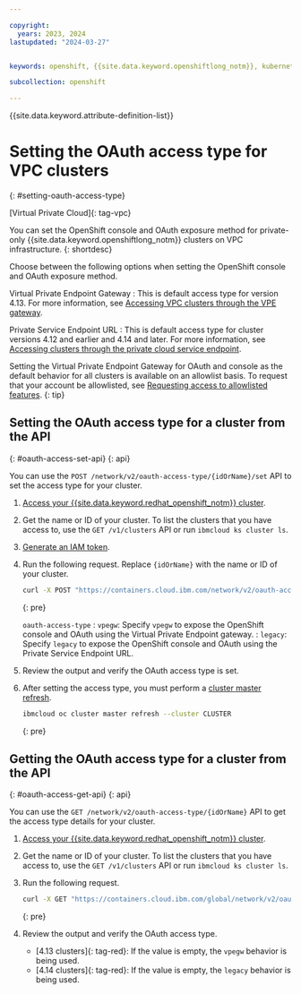 ```yaml
---

copyright: 
  years: 2023, 2024
lastupdated: "2024-03-27"


keywords: openshift, {{site.data.keyword.openshiftlong_notm}}, kubernetes, oauth, console, access, vpe, pse, network

subcollection: openshift

---
```


{{site.data.keyword.attribute-definition-list}}

# Setting the OAuth access type for VPC clusters
{: #setting-oauth-access-type}

[Virtual Private Cloud]{: tag-vpc}

You can set the OpenShift console and OAuth exposure method for private-only {{site.data.keyword.openshiftlong_notm}} clusters on VPC infrastructure.
{: shortdesc}

Choose between the following options when setting the OpenShift console and OAuth exposure method.

Virtual Private Endpoint Gateway
:   This is default access type for version 4.13. For more information, see [Accessing VPC clusters through the VPE gateway](/docs/openshift?topic=openshift-access_cluster#vpc_vpe).

Private Service Endpoint URL
:   This is default access type for cluster versions 4.12 and earlier and 4.14 and later. For more information, see [Accessing clusters through the private cloud service endpoint](/docs/openshift?topic=openshift-access_cluster#access_private_se).

Setting the Virtual Private Endpoint Gateway for OAuth and console as the default behavior for all clusters is available on an allowlist basis. To request that your account be allowlisted, see [Requesting access to allowlisted features](/docs/openshift?topic=openshift-get-help).
{: tip}


## Setting the OAuth access type for a cluster from the API
{: #oauth-access-set-api}
{: api}

You can use the `POST /network/v2/oauth-access-type/{idOrName}/set` API to set the access type for your cluster.


1. [Access your {{site.data.keyword.redhat_openshift_notm}} cluster](/docs/openshift?topic=openshift-access_cluster).
1. Get the name or ID of your cluster. To list the clusters that you have access to, use the `GET /v1/clusters` API or run `ibmcloud ks cluster ls`.
1. [Generate an IAM token](/docs/account?topic=account-iamtoken_from_apikey&interface=ui).

1. Run the following request. Replace `{idOrName}` with the name or ID of your cluster.

    ```sh
    curl -X POST "https://containers.cloud.ibm.com/network/v2/oauth-access-type/{idOrName}/set" -H "accept: application/json" -H "Authorization: TOKEN" -H "X-Auth-Resource-Group: RESOURCE-GROUP" -H "Content-Type: application/json" -d "{ \"oauth_access_type\": \"string\"}"
    ```
    {: pre}

    `oauth-access-type`
    :   `vpegw`: Specify `vpegw` to expose the OpenShift console and OAuth using the Virtual Private Endpoint gateway.
    :   `legacy`: Specify `legacy` to expose the OpenShift console and OAuth using the Private Service Endpoint URL.

1. Review the output and verify the OAuth access type is set.

1. After setting the access type, you must perform a [cluster master refresh](/docs/openshift?topic=openshift-kubernetes-service-cli#cs_apiserver_refresh).
    ```sh
    ibmcloud oc cluster master refresh --cluster CLUSTER
    ```
    {: pre}


## Getting the OAuth access type for a cluster from the API
{: #oauth-access-get-api}
{: api}

You can use the `GET /network/v2/oauth-access-type/{idOrName}` API to get the access type details for your cluster.

1. [Access your {{site.data.keyword.redhat_openshift_notm}} cluster](/docs/openshift?topic=openshift-access_cluster).
1. Get the name or ID of your cluster. To list the clusters that you have access to, use the `GET /v1/clusters` API or run `ibmcloud ks cluster ls`.
1. Run the following request.

    ```sh
    curl -X GET "https://containers.cloud.ibm.com/global/network/v2/oauth-access-type/{idORName}" -H "accept: application/json" -H "Authorization: TOKEN" -H "X-Auth-Resource-Group: RESOURCE-GROUP" -H "Content-Type: application/json"
    ```
    {: pre}


1. Review the output and verify the OAuth access type.
   - [4.13 clusters]{: tag-red}: If the value is empty, the `vpegw` behavior is being used.
   - [4.14 clusters]{: tag-red}: If the value is empty, the `legacy` behavior is being used.


